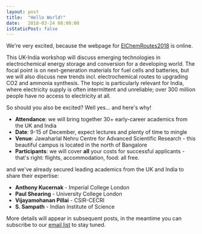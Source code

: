 ```yaml
---
layout: post
title:  "Hello World!"
date:   2018-03-24 08:00:00
isStaticPost: false
---
```


We're very excited, because the webpage for [ElChemRoutes2018](http://www.elchemroutes2018.events) is online.

This UK-India workshop will discuss emerging technologies in electrochemical energy storage and conversion for a developing world. The focal point is on next-generation materials for fuel cells and batteries, but we will also discuss new trends incl. electrochemical routes to upgrading CO2 and ammonia synthesis. The topic is particularly relevant for India, where electricity supply is often intermittent and unreliable; over 300 million people have no access to electricity at all.

So should you also be excited? Well yes... and here's why!

* **Attendance**: we will bring together 30+ early-career academics from the UK and India
* **Date**: 9-15 of December, expect lectures and plenty of time to mingle
* **Venue**: Jawaharlal Nehru Centre for Advanced Scientific Research - this beautiful campus is located in the north of Bangalore
* **Participants**: we will cover **all** your costs for successful applicants - that's right: flights, accommodation, food: all free.

and we've already secured leading academics from the UK and India to share their expertise:

* **Anthony Kucernak** - Imperial College London<br>
* **Paul Shearing** - University College London<br>
* **Vijayamohanan Pillai** - CSIR-CECRI<br>
* **S. Sampath** - Indian Institute of Science<br>


More details will appear in subsequent posts, in the meantime you can subscribe to our [email list](http://www.elchemroutes2018.events) to stay tuned.
